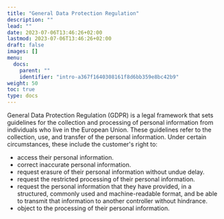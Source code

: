 ```yaml
---
title: "General Data Protection Regulation"
description: ""
lead: ""
date: 2023-07-06T13:46:26+02:00
lastmod: 2023-07-06T13:46:26+02:00
draft: false
images: []
menu:
  docs:
    parent: ""
    identifier: "intro-a367f1640308161f8d6bb359e8bc42b9"
weight: 50
toc: true
type: docs
---
```


General Data Protection Regulation (GDPR) is a legal framework that sets guidelines for the collection and processing of personal information from individuals who live in the European Union. These guidelines refer to the collection, use, and transfer of the personal information. Under certain circumstances, these include the customer's right to: 

- access their personal information.
- correct inaccurate personal information.
- request erasure of their personal information without undue delay.
- request the restricted processing of their personal information.
- request the personal information that they have provided, in a structured, commonly used and machine-readable format, and be able to transmit that information to another controller without hindrance.
- object to the processing of their personal information.
